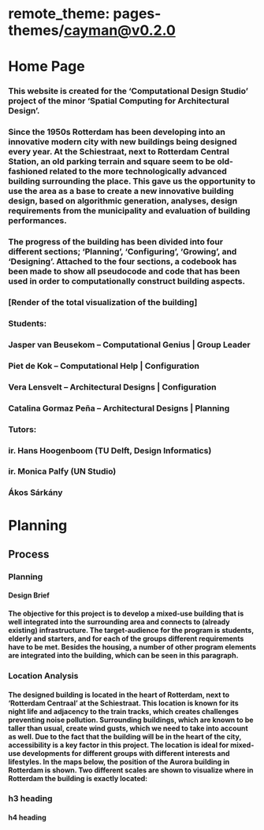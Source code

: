 # remote_theme: pages-themes/cayman@v0.2.0
# Home Page
### This website is created for the ‘Computational Design Studio’ project of the minor ‘Spatial Computing for Architectural Design’. 
### Since the 1950s Rotterdam has been developing into an innovative modern city with new buildings being designed every year. At the Schiestraat, next to Rotterdam Central Station, an old parking terrain and square seem to be old-fashioned related to the more technologically advanced building surrounding the place. This gave us the opportunity to use the area as a base to create a new innovative building design, based on algorithmic generation, analyses, design requirements from the municipality and evaluation of building performances.
### The progress of the building has been divided into four different sections; ‘Planning’, ‘Configuring’, ‘Growing’, and ‘Designing’. Attached to the four sections, a codebook has been made to show all pseudocode and code that has been used in order to computationally construct building aspects.
### [Render of the total visualization of the building]
### Students:
### Jasper van Beusekom – Computational Genius | Group Leader
### Piet de Kok – Computational Help  | Configuration
### Vera Lensvelt – Architectural Designs | Configuration
### Catalina Gormaz Peña – Architectural Designs | Planning
### Tutors:
### ir. Hans Hoogenboom (TU Delft, Design Informatics)
### ir. Monica Palfy (UN Studio)
### Ákos Sárkány

# Planning
## Process
### Planning
#### Design Brief
#### The objective for this project is to develop a mixed-use building that is well integrated into the surrounding area and connects to (already existing) infrastructure. The target-audience for the program is students, elderly and starters, and for each of the groups different requirements have to be met. Besides the housing, a number of other program elements are integrated into the building, which can be seen in this paragraph.

### Location Analysis
#### The designed building is located in the heart of Rotterdam, next to ‘Rotterdam Centraal’ at the Schiestraat. This location is known for its night life and adjacency to the train tracks, which creates challenges preventing noise pollution. Surrounding buildings, which are known to be taller than usual, create wind gusts, which we need to take into account as well. Due to the fact that the building will be in the heart of the city, accessibility is a key factor in this project. The location is ideal for mixed-use developments for different groups with different interests and lifestyles. In the maps below, the position of the Aurora building in Rotterdam is shown. Two different scales are shown to visualize where in Rotterdam the building is exactly located:

### h3 heading
#### h4 heading
